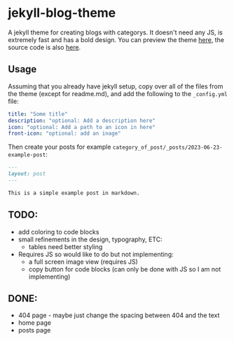 # jekyll-blog-theme
A jekyll theme for creating blogs with categorys. It doesn't need any JS, is extremely fast and has a bold design.
You can preview the theme [here](https://godalming123.github.io/jekyll-blog/), the source code is also [here](https://github.com/godalming123/jekyll-blog).
## Usage
Assuming that you already have jekyll setup, copy over all of the files from the theme (except for readme.md), and add the following to the `_config.yml` file:
```yaml
title: "Some title"
description: "optional: Add a description here"
icon: "optional: Add a path to an icon in here"
front-icon: "optional: add an inage"
```
Then create your posts for example `category_of_post/_posts/2023-06-23-example-post`:
```markdown
---
layout: post
---

This is a simple example post in markdown.
```
## TODO:
 - add coloring to code blocks
 - small refinements in the design, typography, ETC:
    - tables need better styling
 - Requires JS so would like to do but not implementing:
    - a full screen image view (requires JS)
    - copy button for code blocks (can only be done with JS so I am not implementing)
## DONE:
 - 404 page - maybe just change the spacing between 404 and the text
 - home page
 - posts page
